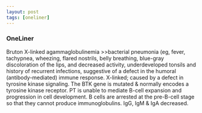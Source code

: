 ```yaml
---
layout: post
tags: [oneliner]
---
```



### OneLiner

Bruton X-linked agammaglobulinemia >>bacterial pneumonia (eg, fever, tachypnea, wheezing, flared nostrils, belly breathing, blue-gray discoloration of the lips, and decreased activity, underdeveloped tonsils and history of recurrent infections, suggestive of a defect in the humoral (antibody-mediated) immune response. X-linked; caused by a defect in tyrosine kinase signaling. The BTK gene is mutated & normally encodes a tyrosine kinase receptor. PT is unable to mediate B-cell expansion and progression in cell development. B cells are arrested at the pre-B-cell stage so that they cannot produce immunoglobulins. IgG, IgM & IgA decreased.
